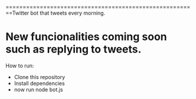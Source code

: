 ========================================================Twitter bot that tweets every morning.

New funcionalities coming soon such as  replying to tweets.
====================================================================================
How to run:

- Clone this repository
- Install dependencies
- now run node bot.js
